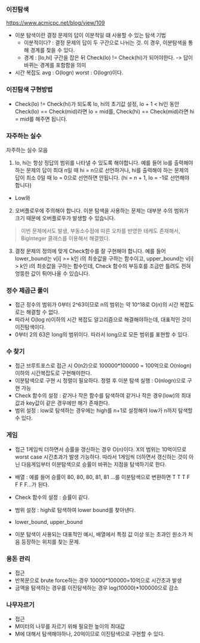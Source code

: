 
### 이진탐색
https://www.acmicpc.net/blog/view/109
- 이분 탐색이란 결정 문제의 답이 이분적일 떄 사용할 수 있는 탐색 기법
  - 이분적이다? : 결정 문제의 답이 두 구간으로 나뉘는 것. 이 경우, 이분탐색을 통해 경계를 찾을 수 있다.
  - 경계 : [lo,hi] 구간을 잡은 뒤 Check(lo) != Check(hi)가 되어야한다. -> 답이 바뀌는 경계를 포함함을 의미
- 시간 복잡도 avg : O(logn) worst : O(logn)이다.

### 이진탐색 구현방법
- Check(lo) != Check(hi)가 되도록 lo, hi의 초기값 설정, lo + 1 < hi인 동안 Check(lo) == Check(mid)라면 lo = mid를, Check(hi) == Check(mid)라면 hi = mid를 해주면 됩니다.

### 자주하는 실수
자주하는 실수 모음
1. lo, hi는 항상 정답의 범위를 나타낼 수 있도록 해야합니다. 예를 들어 lo를 출력해야 하는 문제의 답이 최대 n일 때 hi = n으로 선언하거나, hi를 출력해야 하는 문제의 답이 최소 0일 때 lo = 0으로 선언하면 안됩니다. (hi = n + 1, lo = -1로 선언해야 합니다)
- Low와
2. 오버플로우에 주의해야 합니다. 이분 탐색을 사용하는 문제는 대부분 수의 범위가 크기 때문에 오버플로우가 발생할 수 있습니다.
> 이번 문제에서도 발생, 부동소수점에 따른 오차를 반영한 테케도 존재해서, BigInteger 클래스를 이용해서 해결했다.
3. 결정 문제의 정의에 맞게 Check함수를 잘 구현해야 합니다. 예를 들어 lower_bound는 v[i] >= k인 i의 최솟값을 구하는 함수이고, upper_bound는 v[i] > k인 i의 최솟값을 구하는 함수인데, Check 함수의 부등호를 조금만 틀려도 전혀 엉뚱한 값이 튀어나올 수 있습니다.

### 정수 제곱근 풀이

- 접근
정수의 범위가 0부터 2^63이므로 n의 범위는 약 10^18로 O(n)의 시간 복잡도로는 해결할 수 없다.
- 따라서 O(log n)이하의 시간 복잡도 알고리즘으로 해결해야하는데, 대표적인 것이 이진탐색이다.
- 0부터 2의 63은 long의 범위이다. 따라서 long으로 모든 범위를 표현할 수 있다.

### 수 찾기

- 접근
브루트포스로 접근 시 O(n2)으로 100000*100000 = 100억으로 O(nlogn)이하의 시간복잡도로 구현해야한다.
- 이분탐색으로 구현 시 정렬이 필요하다. 정렬 후 이분 탐색 실행 : O(nlogn)으로 구현 가능
- Check 함수의 설정 : 같거나 작은 함수를 탐색하여 같거나 작은 경우(low)의 최대 값과 key값이 같은 경우에만 해가 존재한다.
- 범위 설정 : low로 탐색하는 경우에는 high를 n+1로 설정해야 low가 n까지 탐색할 수 있다.

### 게임

- 접근
1게임씩 더하면서 승률을 갱신하는 경우 O(n)이다. X의 범위는 10억이므로 worst case 시간초과가 발생 가능하다.
따라서 1게임씩 더하면서 갱신하는 것이 아닌 다음게임부터 이분탐색으로 승률이 바뀌는 지점을 탐색하기로 한다.
- 배열 : 예를 들어 승률이 80, 80, 80, 81, 81 ...를 이분탐색으로 변환하면 T T T F F F F...가 된다. 
- Check 함수의 설정 : 승률이 같다.
- 범위 설정 : high로 탐색하여 lower bound를 찾아낸다.

- lower_bound, upper_bound
- 이분 탐색이 사용되는 대표적인 예시, 배열에서 특정 값 이상 또는 초과인 원소가 처음 등장하는 위치를 찾는 문제.

### 용돈 관리

- 접근
- 반복문으로 brute force하는 경우 10000*100000=10억으로 시간초과 발생
- 금액을 탐색하는 경우를 이진탐색하는 경우 log(10000)*100000으로 감소

### 나무자르기
- 접근
- M미터의 나무를 자르기 위해 필요한 높이의 최대값
- M에 대해서 탐색해야하나, 20억이므로 이진탐색으로 구현할 수 있다.
